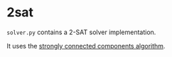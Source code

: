 # 2sat

`solver.py` contains a 2-SAT solver implementation.

It uses the [strongly connected components algorithm](https://en.wikipedia.org/wiki/2-satisfiability#Strongly_connected_components).
